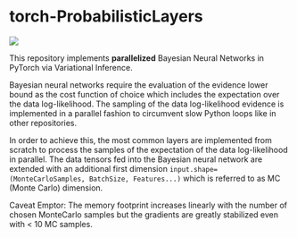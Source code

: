 # torch-ProbabilisticLayers

![](data/plots/BNN.gif=100x100)

This repository implements **parallelized** Bayesian Neural Networks in PyTorch via Variational Inference.

Bayesian neural networks require the evaluation of the evidence lower bound as the cost function of choice which includes the expectation over the data log-likelihood.
The sampling of the data log-likelihood evidence is implemented in a parallel fashion to circumvent slow Python loops like in other repositories.

In order to achieve this, the most common layers are implemented from scratch to process the samples of the expectation of the data log-likelihood in parallel.
The data tensors fed into the Bayesian neural network are extended with an additional first dimension `input.shape=(MonteCarloSamples, BatchSize, Features...)` which is referred to as MC (Monte Carlo) dimension.

Caveat Emptor: The memory footprint increases linearly with the number of chosen MonteCarlo samples but the gradients are greatly stabilized even with < 10 MC samples.